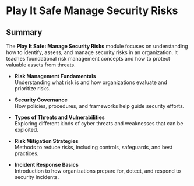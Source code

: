 # Play It Safe Manage Security Risks

## Summary

The **Play It Safe: Manage Security Risks** module focuses on understanding how to identify, assess, and manage security risks in an organization. It teaches foundational risk management concepts and how to protect valuable assets from threats.

- **Risk Management Fundamentals**  
  Understanding what risk is and how organizations evaluate and prioritize risks.

- **Security Governance**  
  How policies, procedures, and frameworks help guide security efforts.

- **Types of Threats and Vulnerabilities**  
  Exploring different kinds of cyber threats and weaknesses that can be exploited.

- **Risk Mitigation Strategies**  
  Methods to reduce risks, including controls, safeguards, and best practices.

- **Incident Response Basics**  
  Introduction to how organizations prepare for, detect, and respond to security incidents.

